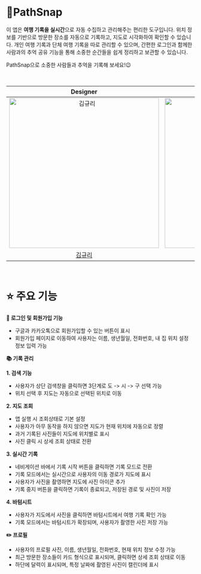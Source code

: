 
# 🚀PathSnap

이 앱은 **여행 기록을 실시간**으로 자동 수집하고 관리해주는 편리한 도구입니다. 위치 정보를 기반으로 방문한 장소를 자동으로 기록하고, 지도로 시각화하여 확인할 수 있습니다. 개인 여행 기록과 단체 여행 기록을 따로 관리할 수 있으며, 간편한 로그인과 함께한 사람과의 추억 공유 기능을 통해 소중한 순간들을 쉽게 정리하고 보관할 수 있습니다.

PathSnap으로 소중한 사람들과 추억을 기록해 보세요!😉

<br/>

|                                   Designer                                  |                                   FE                                   |                                  FE                                   |                                 BE                                  |                                  BE                                   |
| :---------------------------------------------------------------------: | :---------------------------------------------------------------------: | :--------------------------------------------------------------------: | :-----------------------------------------------------------------: | :-------------------------------------------------------------------: |
| <img src="https://github.com" width=400px alt="김규리"/> | <img src="https://github.com/woojin065.png" width=400px alt="정우진"/> | <img src="https://github.com/heedong12.png" width=400px alt="이희연"/> | <img src="https://github.com/1-yuna.png" width=400px alt="김윤아"/> | <img src="https://github.com/ramun2.png" width=400px alt="김람운"/> |
|              [김규리](https://github.com/)              |              [정우진](https://github.com/woojin065)              |              [이희연](https://github.com/heedong12)              |              [김윤아](https://github.com/1-yuna)              |              [김람운](https://github.com/ramun2)              |

<br/>


# ⭐️ 주요 기능
**🔑 로그인 및 회원가입 기능**
- 구글과 카카오톡으로 회원가입할 수 있는 버튼이 표시
- 회원가입 페이지로 이동하여 사용자는 이름, 생년월일, 전화번호, 내 집 위치 설정 정보 입력 가능


**📚 기록 관리**

**1. 검색 기능**
 - 사용자가 상단 검색창을 클릭하면 3단계로 도 -> 시 -> 구 선택 가능
 - 위치 선택 후 지도는 자동으로 선택된 위치로 이동

**2. 지도 조회**
 - 앱 실행 시 조회상태로 기본 설정
 - 사용자가 아무 동작을 하지 않으면 지도가 현재 위치에 자동으로 정렬
 - 과거 기록된 사진들이 지도에 위치별로 표시
 - 사진 클릭 시 상세 조회 상태로 전환

**3. 실시간 기록**
 - 네비게이션 바에서 기록 시작 버튼을 클릭하면 기록 모드로 전환
 - 기록 모드에서는 실시간으로 사용자의 이동 경로가 지도에 표시
 - 사용자가 사진을 촬영하면 지도에 사진 아이콘 추가
 - 기록 중지 버튼을 클릭하면 기록이 종료되고, 저장된 경로 및 사진이 저장

**4. 바텀시트**
 - 사용자가 지도에서 사진을 클릭하면 바텀시트에서 여행 기록 확인 가능
 - 기록 모드에서는 바텀시트가 확장되며, 사용자가 촬영한 사진 저장 가능


**✏️ 프로필**
 - 사용자의 프로필 사진, 이름, 생년월일, 전화번호, 현재 위치 정보 수정 가능
 - 최근 방문한 장소들이 카드 형식으로 표시되며, 클릭하면 상세 조회 상태로 이동
 - 하단에 달력이 표시되며, 특정 날짜에 촬영된 사진이 캘린더에 표시
